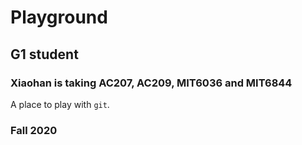 # Playground
## G1 student
### Xiaohan is taking AC207, AC209, MIT6036 and MIT6844

A place to play with `git`.

### Fall 2020
